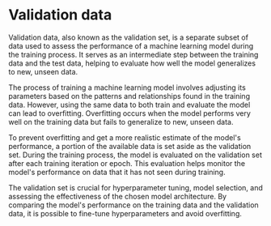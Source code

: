 # Validation data

Validation data, also known as the validation set, is a separate subset of data used to assess the performance of a machine learning model during the training process. It serves as an intermediate step between the training data and the test data, helping to evaluate how well the model generalizes to new, unseen data.

The process of training a machine learning model involves adjusting its parameters based on the patterns and relationships found in the training data. However, using the same data to both train and evaluate the model can lead to overfitting. Overfitting occurs when the model performs very well on the training data but fails to generalize to new, unseen data.

To prevent overfitting and get a more realistic estimate of the model's performance, a portion of the available data is set aside as the validation set. During the training process, the model is evaluated on the validation set after each training iteration or epoch. This evaluation helps monitor the model's performance on data that it has not seen during training.

The validation set is crucial for hyperparameter tuning, model selection, and assessing the effectiveness of the chosen model architecture. By comparing the model's performance on the training data and the validation data, it is possible to fine-tune hyperparameters and avoid overfitting.
